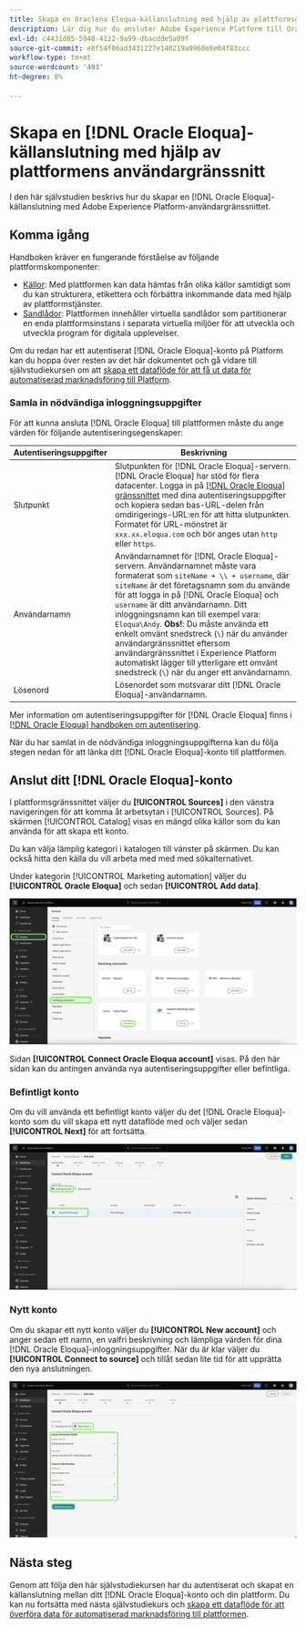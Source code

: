```yaml
---
title: Skapa en Oraclena Eloqua-källanslutning med hjälp av plattformsgränssnittet
description: Lär dig hur du ansluter Adobe Experience Platform till Oracle Eloqua med hjälp av plattformsgränssnittet.
exl-id: c4431d85-5948-4122-9a99-dbacdde5a09f
source-git-commit: e8f54f06ad3431227e140219a9960e8e04f83ccc
workflow-type: tm+mt
source-wordcount: '493'
ht-degree: 0%

---
```


# Skapa en [!DNL Oracle Eloqua]-källanslutning med hjälp av plattformens användargränssnitt

I den här självstudien beskrivs hur du skapar en [!DNL Oracle Eloqua]-källanslutning med Adobe Experience Platform-användargränssnittet.

## Komma igång

Handboken kräver en fungerande förståelse av följande plattformskomponenter:

* [Källor](../../../../home.md): Med plattformen kan data hämtas från olika källor samtidigt som du kan strukturera, etikettera och förbättra inkommande data med hjälp av plattformstjänster.
* [Sandlådor](../../../../../sandboxes/home.md): Plattformen innehåller virtuella sandlådor som partitionerar en enda plattformsinstans i separata virtuella miljöer för att utveckla och utveckla program för digitala upplevelser.

Om du redan har ett autentiserat [!DNL Oracle Eloqua]-konto på Platform kan du hoppa över resten av det här dokumentet och gå vidare till självstudiekursen om att [skapa ett dataflöde för att få ut data för automatiserad marknadsföring till Platform](../../dataflow/marketing-automation.md).

### Samla in nödvändiga inloggningsuppgifter

För att kunna ansluta [!DNL Oracle Eloqua] till plattformen måste du ange värden för följande autentiseringsegenskaper:

| Autentiseringsuppgifter | Beskrivning |
| --- | --- |
| Slutpunkt | Slutpunkten för [!DNL Oracle Eloqua]-servern. [!DNL Oracle Eloqua] har stöd för flera datacenter. Logga in på [[!DNL Oracle Eloqua] gränssnittet](https://login.eloqua.com) med dina autentiseringsuppgifter och kopiera sedan bas-URL-delen från omdirigerings-URL:en för att hitta slutpunkten. Formatet för URL-mönstret är `xxx.xx.eloqua.com` och bör anges utan `http` eller `https`. |
| Användarnamn | Användarnamnet för [!DNL Oracle Eloqua]-servern. Användarnamnet måste vara formaterat som `siteName + \\ + username`, där `siteName` är det företagsnamn som du använde för att logga in på [!DNL Oracle Eloqua] och `username` är ditt användarnamn. Ditt inloggningsnamn kan till exempel vara: `Eloqua\Andy`. **Obs!**: Du måste använda ett enkelt omvänt snedstreck (`\`) när du använder användargränssnittet eftersom användargränssnittet i Experience Platform automatiskt lägger till ytterligare ett omvänt snedstreck (`\`) när du anger ett användarnamn. |
| Lösenord | Lösenordet som motsvarar ditt [!DNL Oracle Eloqua]-användarnamn. |

Mer information om autentiseringsuppgifter för [!DNL Oracle Eloqua] finns i [[!DNL Oracle Eloqua] handboken om autentisering](https://docs.oracle.com/en/cloud/saas/marketing/eloqua-rest-api/Authentication_Basic.html).

När du har samlat in de nödvändiga inloggningsuppgifterna kan du följa stegen nedan för att länka ditt [!DNL Oracle Eloqua]-konto till plattformen.

## Anslut ditt [!DNL Oracle Eloqua]-konto

I plattformsgränssnittet väljer du **[!UICONTROL Sources]** i den vänstra navigeringen för att komma åt arbetsytan i [!UICONTROL Sources]. På skärmen [!UICONTROL Catalog] visas en mängd olika källor som du kan använda för att skapa ett konto.

Du kan välja lämplig kategori i katalogen till vänster på skärmen. Du kan också hitta den källa du vill arbeta med med med sökalternativet.

Under kategorin [!UICONTROL Marketing automation] väljer du **[!UICONTROL Oracle Eloqua]** och sedan **[!UICONTROL Add data]**.

![katalog](../../../../images/tutorials/create/oracle-eloqua/catalog.png)

Sidan **[!UICONTROL Connect Oracle Eloqua account]** visas. På den här sidan kan du antingen använda nya autentiseringsuppgifter eller befintliga.

### Befintligt konto

Om du vill använda ett befintligt konto väljer du det [!DNL Oracle Eloqua]-konto som du vill skapa ett nytt dataflöde med och väljer sedan **[!UICONTROL Next]** för att fortsätta.

![befintlig](../../../../images/tutorials/create/oracle-eloqua/existing.png)

### Nytt konto

Om du skapar ett nytt konto väljer du **[!UICONTROL New account]** och anger sedan ett namn, en valfri beskrivning och lämpliga värden för dina [!DNL Oracle Eloqua]-inloggningsuppgifter. När du är klar väljer du **[!UICONTROL Connect to source]** och tillåt sedan lite tid för att upprätta den nya anslutningen.

![ny](../../../../images/tutorials/create/oracle-eloqua/new.png)

## Nästa steg

Genom att följa den här självstudiekursen har du autentiserat och skapat en källanslutning mellan ditt [!DNL Oracle Eloqua]-konto och din plattform. Du kan nu fortsätta med nästa självstudiekurs och [skapa ett dataflöde för att överföra data för automatiserad marknadsföring till plattformen](../../dataflow/marketing-automation.md).
